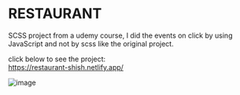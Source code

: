 # RESTAURANT
SCSS project from a udemy course, I did the events on click by using JavaScript and not by scss like the original project.

click below to see the project:</br>
https://restaurant-shish.netlify.app/

![image](https://restaurant-shish.netlify.app/)







